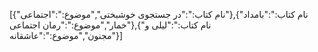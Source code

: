 [{"نام کتاب:":"در جستجوی خوشبختی","موضوع:":"اجتماعی"},{"نام کتاب:":"بامداد خمار","موضوع:":"رمان اجتماعی"},{"نام کتاب:":"لیلی و مجنون","موضوع:":"عاشقانه"}]